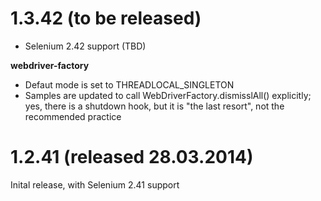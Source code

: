 1.3.42 (to be released)
=======================

* Selenium 2.42 support (TBD)

**webdriver-factory**

* Defaut mode is set to THREADLOCAL_SINGLETON
* Samples are updated to call WebDriverFactory.dismisslAll() explicitly; yes, there is a shutdown hook, but it is "the last resort", not the recommended practice

1.2.41 (released 28.03.2014)
============================

Inital release, with Selenium 2.41 support
